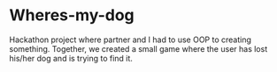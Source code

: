 # Wheres-my-dog
Hackathon project where partner and I had to use OOP to creating something. Together, we created a small game where the user has lost his/her dog and is trying to find it. 
